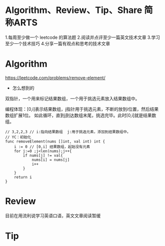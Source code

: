 # Algorithm、Review、Tip、Share 简称ARTS
1.每周至少做一个 leetcode 的算法题 2.阅读并点评至少一篇英文技术文章 3.学习至少一个技术技巧 4.分享一篇有观点和思考的技术文章

# Algorithm

https://leetcode.com/problems/remove-element/

* 怎么想到的

双指针，一个用来标记结果数组，一个用于挑选元素放入结果数组中。

编程体现：[0,i]表示结果数组，j指针用于挑选元素，不断的放到i位置，然后结果数组扩展1位。
如此循环，直到j到达数组末尾，挑选完毕。此时[0,i]就是结果数组。

```
// 3,2,2,3 // i:指向结果数组  j:用于挑选元素，添加到结果数组中。
// YC：初始化
func removeElement(nums []int, val int) int {
    i := 0 // [0,i] 结果数组，起始没有元素 
    for j:=0 ;j<len(nums);j++{
        if nums[j] != val{
            nums[i] = nums[j]
            i++
        }
    }
    return i
}
```

# Review
目前在用流利说学习英语口语，英文文章阅读暂缓

# Tip

